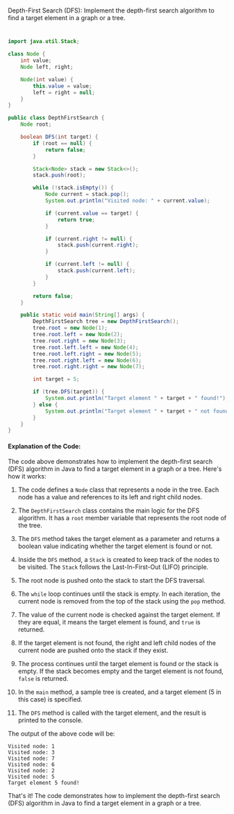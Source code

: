#
Depth-First Search (DFS): Implement the depth-first search algorithm to find a target element in a graph or a tree.
#

```java
import java.util.Stack;

class Node {
    int value;
    Node left, right;

    Node(int value) {
        this.value = value;
        left = right = null;
    }
}

public class DepthFirstSearch {
    Node root;

    boolean DFS(int target) {
        if (root == null) {
            return false;
        }

        Stack<Node> stack = new Stack<>();
        stack.push(root);

        while (!stack.isEmpty()) {
            Node current = stack.pop();
            System.out.println("Visited node: " + current.value);

            if (current.value == target) {
                return true;
            }

            if (current.right != null) {
                stack.push(current.right);
            }

            if (current.left != null) {
                stack.push(current.left);
            }
        }

        return false;
    }

    public static void main(String[] args) {
        DepthFirstSearch tree = new DepthFirstSearch();
        tree.root = new Node(1);
        tree.root.left = new Node(2);
        tree.root.right = new Node(3);
        tree.root.left.left = new Node(4);
        tree.root.left.right = new Node(5);
        tree.root.right.left = new Node(6);
        tree.root.right.right = new Node(7);

        int target = 5;

        if (tree.DFS(target)) {
            System.out.println("Target element " + target + " found!");
        } else {
            System.out.println("Target element " + target + " not found!");
        }
    }
}
```

#### Explanation of the Code:

The code above demonstrates how to implement the depth-first search (DFS) algorithm in Java to find a target element in a graph or a tree. Here's how it works:

1. The code defines a `Node` class that represents a node in the tree. Each node has a value and references to its left and right child nodes.

2. The `DepthFirstSearch` class contains the main logic for the DFS algorithm. It has a `root` member variable that represents the root node of the tree.

3. The `DFS` method takes the target element as a parameter and returns a boolean value indicating whether the target element is found or not.

4. Inside the `DFS` method, a `Stack` is created to keep track of the nodes to be visited. The `Stack` follows the Last-In-First-Out (LIFO) principle.

5. The root node is pushed onto the stack to start the DFS traversal.

6. The `while` loop continues until the stack is empty. In each iteration, the current node is removed from the top of the stack using the `pop` method.

7. The value of the current node is checked against the target element. If they are equal, it means the target element is found, and `true` is returned.

8. If the target element is not found, the right and left child nodes of the current node are pushed onto the stack if they exist.

9. The process continues until the target element is found or the stack is empty. If the stack becomes empty and the target element is not found, `false` is returned.

10. In the `main` method, a sample tree is created, and a target element (5 in this case) is specified.

11. The `DFS` method is called with the target element, and the result is printed to the console.

The output of the above code will be:
```
Visited node: 1
Visited node: 3
Visited node: 7
Visited node: 6
Visited node: 2
Visited node: 5
Target element 5 found!
```

That's it! The code demonstrates how to implement the depth-first search (DFS) algorithm in Java to find a target element in a graph or a tree.
